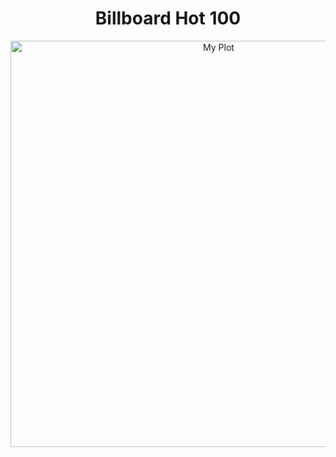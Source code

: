 <h1 align="center">Billboard Hot 100</h1>

<div align="center">
  <img src="plots/billboard_generatin_genres" alt="My Plot" width="650" />
</div>
